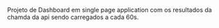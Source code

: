 Projeto de Dashboard em single page application com os resultados da chamda da api sendo carregados a cada 60s. 

